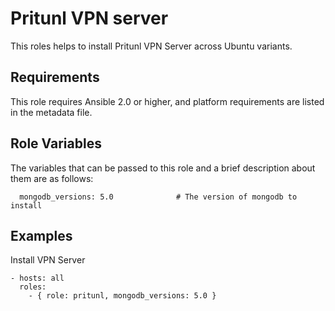 # Pritunl VPN server

This roles helps to install Pritunl VPN Server across Ubuntu variants.

## Requirements

This role requires Ansible 2.0 or higher, and platform requirements are listed in the metadata file.

## Role Variables

The variables that can be passed to this role and a brief description about them are as follows:
```
  mongodb_versions: 5.0              # The version of mongodb to install

```
## Examples

Install VPN Server
```
- hosts: all
  roles:
    - { role: pritunl, mongodb_versions: 5.0 }
```
